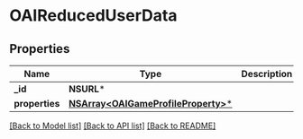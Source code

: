 # OAIReducedUserData

## Properties
Name | Type | Description | Notes
------------ | ------------- | ------------- | -------------
**_id** | **NSURL*** |  | [optional] 
**properties** | [**NSArray&lt;OAIGameProfileProperty&gt;***](OAIGameProfileProperty.md) |  | [optional] 

[[Back to Model list]](../README.md#documentation-for-models) [[Back to API list]](../README.md#documentation-for-api-endpoints) [[Back to README]](../README.md)


